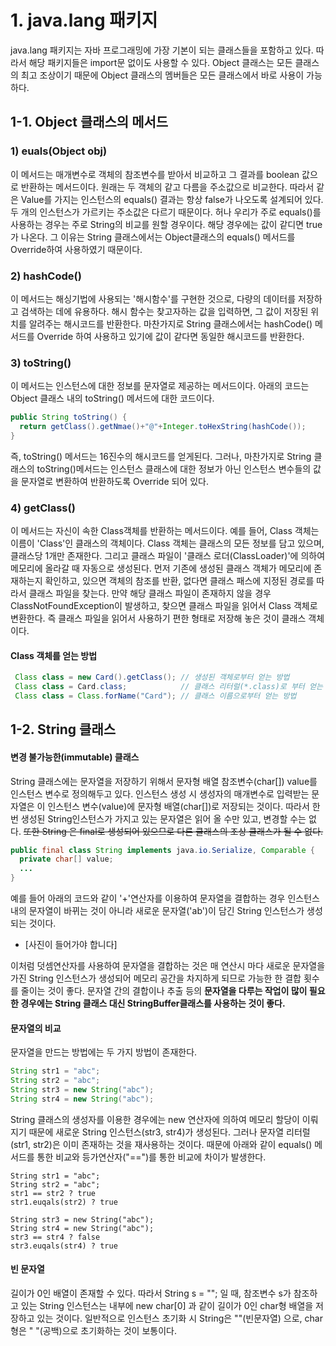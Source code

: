 # 1. java.lang 패키지

java.lang 패키지는 자바 프로그래밍에 가장 기본이 되는 클래스들을 포함하고 있다. 따라서 해당 패키지들은 import문 없이도 사용할 수 있다. Object 클래스는 모든 클래스의 최고 조상이기 때문에 Object 클래스의 멤버들은 모든 클래스에서 바로 사용이 가능하다.

## 1-1. Object 클래스의 메서드

### 1) euals(Object obj)
이 메서드는 매개변수로 객체의 참조변수를 받아서 비교하고 그 결과를 boolean 값으로 반환하는 메서드이다. 원래는 두 객체의 같고 다름을 주소값으로 비교한다. 따라서 같은 Value를 가지는 인스턴스의 equals() 결과는 항상 false가 나오도록 설계되어 있다. 두 개의 인스턴스가 가르키는 주소값은 다르기 때문이다. 허나 우리가 주로 equals()를 사용하는 경우는 주로 String의 비교를 원할 경우이다. 해당 경우에는 값이 같디면 true가 나온다. 그 이유는 String 클래스에서는 Object클래스의 equals() 메서드를 Override하여 사용하였기 때문이다.

### 2) hashCode() 
이 메서드는 해싱기법에 사용되는 '해시함수'를 구현한 것으로, 다량의 데이터를 저장하고 검색하는 데에 유용하다. 해시 함수는 찾고자하는 값을 입력하면, 그 값이 저장된 위치를 알려주는 해시코드를 반환한다. 마찬가지로 String 클래스에서는 hashCode() 메서드를 Override 하여 사용하고 있기에 값이 같다면 동일한 해시코드를 반환한다.

### 3) toString() 
이 메서드는 인스턴스에 대한 정보를 문자열로 제공하는 메서드이다. 아래의 코드는 Object 클래스 내의 toString() 메서드에 대한 코드이다.

```java
public String toString() {
  return getClass().getNmae()+"@"+Integer.toHexString(hashCode());
}
```

즉, toString() 메서드는 16진수의 해시코드를 얻게된다. 그러나, 마찬가지로 String 클래스의 toString()메서드는 인스턴스 클래스에 대한 정보가 아닌 인스턴스 변수들의 값을 문자열로 변환하여 반환하도록 Override 되어 있다. 

### 4) getClass()
이 메서드는 자신이 속한 Class객체를 반환하는 메서드이다. 예를 들어, Class 객체는 이름이 'Class'인 클래스의 객체이다. Class 객체는 클래스의 모든 정보를 담고 있으며, 클래스당 1개만 존재한다. 그리고 클래스 파일이 '클래스 로더(ClassLoader)'에 의하여 메모리에 올라갈 때 자동으로 생성된다. 먼저 기존에 생성된 클래스 객체가 메모리에 존재하는지 확인하고, 있으면 객체의 참조를 반환, 없다면 클래스 패스에 지정된 경로를 따라서 클래스 파일을 찾는다. 만약 해당 클래스 파일이 존재하지 않을 경우 ClassNotFoundException이 발생하고, 찾으면 클래스 파일을 읽어서 Class 객체로 변환한다. 즉 클래스 파일을 읽어서 사용하기 편한 형태로 저장해 놓은 것이 클래스 객체이다.

#### Class 객체를 얻는 방법
```java
 Class class = new Card().getClass(); // 생성된 객체로부터 얻는 방법
 Class class = Card.class;            // 클래스 리터럴(*.class)로 부터 얻는 방법
 Class class = Class.forName("Card"); // 클래스 이름으로부터 얻는 방법
```


## 1-2. String 클래스

#### 변경 불가능한(immutable) 클래스
String 클래스에는 문자열을 저장하기 위해서 문자형 배열 참조변수(char[]) value를 인스턴스 변수로 정의해두고 있다. 인스턴스 생성 시 생성자의 매개변수로 입력받는 문자열은 이 인스턴스 변수(value)에 문자형 배열(char[])로 저장되는 것이다. 따라서 한번 생성된 String인스턴스가 가지고 있는 문자열은 읽어 올 수만 있고, 변경할 수는 없다. ~~또한 String 은 final로 생성되어 있으므로 다른 클래스의 조상 클래스가 될 수 없다.~~
```java
public final class String implements java.io.Serialize, Comparable {
  private char[] value;
  ...
}
```

예를 들어 아래의 코드와 같이 '+'연산자를 이용하여 문자열을 결합하는 경우 인스턴스 내의 문자열이 바뀌는 것이 아니라 새로운 문자열('ab')이 담긴 String 인스턴스가 생성되는 것이다.

- [사진이 들어가야 합니다]

이처럼 덧셈연산자를 사용하여 문자열을 결합하는 것은 매 연산시 마다 새로운 문자열을 가진 String 인스턴스가 생성되어 메모리 공간을 차지하게 되므로 가능한 한 결합 횟수를 줄이는 것이 좋다. 문자열 간의 결합이나 추출 등의 **문자열을 다루는 작업이 많이 필요한 경우에는 String 클래스 대신 StringBuffer클래스를 사용하는 것이 좋다.**

#### 문자열의 비교
문자열을 만드는 방법에는 두 가지 방법이 존재한다. 
```java
String str1 = "abc";
String str2 = "abc";
String str3 = new String("abc");
String str4 = new String("abc");
```
String 클래스의 생성자를 이용한 경우에는 new 연산자에 의하여 메모리 할당이 이뤄지기 때문에 새로운 String 인스턴스(str3, str4)가 생성된다. 그러나 문자열 리터럴(str1, str2)은 이미 존재하는 것을 재사용하는 것이다. 때문에 아래와 같이 equals() 메서드를 통한 비교와 등가연산자("==")를 통한 비교에 차이가 발생한다.

```
String str1 = "abc";
String str2 = "abc";
str1 == str2 ? true
str1.euqals(str2) ? true

String str3 = new String("abc");
String str4 = new String("abc");
str3 == str4 ? false
str3.euqals(str4) ? true
```

#### 빈 문자열
길이가 0인 배열이 존재할 수 있다. 따라서 String s = ""; 일 때, 참조변수 s가 참조하고 있는 String 인스턴스는 내부에 new char[0] 과 같이 길이가 0인 char형 배열을 저장하고 있는 것이다. 일반적으로 인스턴스 초기화 시 String은 ""(빈문자열) 으로, char형은 " "(공백)으로 초기화하는 것이 보통이다.







